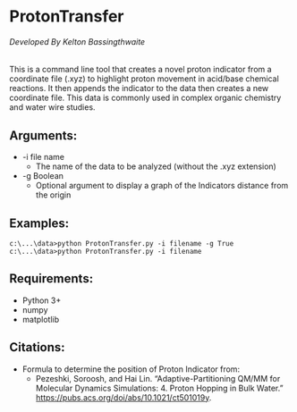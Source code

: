 # ProtonTransfer

######    _Developed By Kelton Bassingthwaite_


This is a command line tool that creates a novel proton indicator from a coordinate file (.xyz) to highlight proton movement in acid/base chemical reactions. It then appends the indicator to the data then creates a new coordinate file. This data is commonly used in complex organic chemistry and water wire studies.


## Arguments:
* -i file name
  * The name of the data to be analyzed (without the .xyz extension)
* -g Boolean
  * Optional argument to display a graph of the Indicators distance from the origin



## Examples: 

    c:\...\data>python ProtonTransfer.py -i filename -g True
    c:\...\data>python ProtonTransfer.py -i filename
    
    

## Requirements:
* Python 3+
* numpy
* matplotlib

 ## Citations:
 
 * Formula to determine the position of Proton Indicator from:
    * Pezeshki, Soroosh, and Hai Lin. “Adaptive-Partitioning QM/MM for Molecular Dynamics Simulations: 4. Proton Hopping in Bulk Water.” https://pubs.acs.org/doi/abs/10.1021/ct501019y. 

